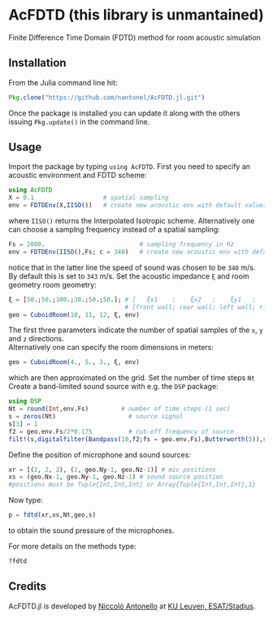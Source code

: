 # AcFDTD (this library is unmantained) 

Finite Difference Time Domain (FDTD) method for room acoustic simulation

## Installation

From the Julia command line hit:

```julia
Pkg.clone("https://github.com/nantonel/AcFDTD.jl.git")
```

Once the package is installed you can update it along with the others issuing `Pkg.update()` in the command line.

## Usage 

Import the package by typing `using AcFDTD`. 
First you need to specify an acoustic environment 
and FDTD scheme: 
```julia
using AcFDTD
X = 0.1                   # spatial sampling
env = FDTDEnv(X,IISO())   # create new acoustic env with default values
```
where `IISO()` returns the Interpolated Isotropic scheme.
Alternatively one can choose a samplng frequency 
instead of a spatial sampling:
```julia
Fs = 2000.                          # sampling frequency in Hz
env = FDTDEnv(IISO(),Fs; c = 340)   # create new acoustic env with default values
```
notice that in the latter line the speed of sound was 
chosen to be `340` m/s. 
By default this is set to `343` m/s.
Set the acoustic impedance `ξ` and room geometry room geometry:
```julia
ξ = [50.;50.;100.;30.;50.;50.]; # [   ξx1    ;    ξx2   ;    ξy1   ;    ξy2    ;  ξz1 ;   ξz2  ]
                                # [front wall; rear wall; left wall; right wall; floor; ceiling]
geo = CuboidRoom(10, 11, 12, ξ, env)
```
The first three parameters 
indicate the number of spatial samples 
of the `x`, `y` and `z` directions.  
Alternatively one can specify 
the room dimensions in meters:
```julia
geo = CuboidRoom(4., 5., 3., ξ, env)
```
which are then approximated on the grid.
Set the number of time steps `Nt`
Create a band-limited sound source
with e.g. the `DSP` package:
```julia
using DSP
Nt = round(Int,env.Fs)         # number of time steps (1 sec)
s = zeros(Nt)                    # source signal
s[3] = 1
f2 = geo.env.Fs/2*0.175          # cut-off frequency of source
filt!(s,digitalfilter(Bandpass(10,f2;fs = geo.env.Fs),Butterworth(5)),s)
```
Define the position of microphone 
and sound sources:
```julia
xr = [(2, 2, 2), (2, geo.Ny-1, geo.Nz-1)] # mic positions
xs = (geo.Nx-1, geo.Ny-1, geo.Nz-1) # sound source position
#positions must be Tuple{Int,Int,Int} or Array{Tuple{Int,Int,Int},1} 
```
Now type:
```julia
p = fdtd(xr,xs,Nt,geo,s)
```
to obtain the sound pressure of the microphones.

For more details on the methods type:
```julia
?fdtd
```

## Credits

AcFDTD.jl is developed by [Niccolò Antonello](http://homes.esat.kuleuven.be/~nantonel/) at [KU Leuven, ESAT/Stadius](https://www.esat.kuleuven.be/stadius/).











